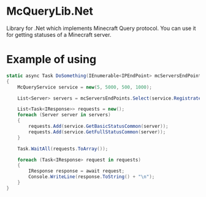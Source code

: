 # McQueryLib.Net

Library for .Net which implements Minecraft Query protocol. You can use it for getting statuses of a Minecraft server.

# Example of using

```cs
static async Task DoSomething(IEnumerable<IPEndPoint> mcServersEndPoints)
{
	McQueryService service = new(5, 5000, 500, 1000); 

	List<Server> servers = mcServersEndPoints.Select(service.RegistrateServer).ToList();

	List<Task<IResponse>> requests = new();
	foreach (Server server in servers)
	{
		requests.Add(service.GetBasicStatusCommon(server));
		requests.Add(service.GetFullStatusCommon(server));
	}

	Task.WaitAll(requests.ToArray());

	foreach (Task<IResponse> request in requests)
	{
		IResponse response = await request;
		Console.WriteLine(response.ToString() + "\n");
	}
}
```
